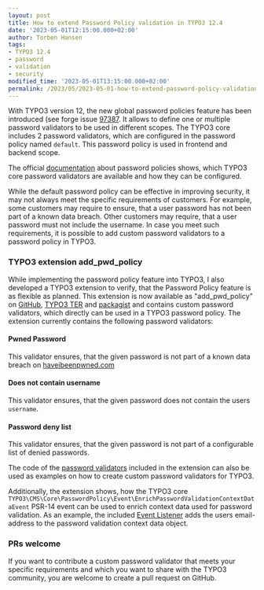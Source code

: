 ```yaml
---
layout: post
title: How to extend Password Policy validation in TYPO3 12.4
date: '2023-05-01T12:15:00.000+02:00'
author: Torben Hansen
tags:
- TYPO3 12.4
- password
- validation
- security
modified_time: '2023-05-01T13:15:00.000+02:00'
permalink: /2023/05/2023-05-01-how-to-extend-password-policy-validation-in-typo3-12.html
---
```


With TYPO3 version 12, the new global password policies feature has been introduced (see forge issue 
[97387](https://forge.typo3.org/issues/97387). It allows to define one or multiple password validators to
be used in different scopes. The TYPO3 core includes 2 password validators, which are configured in the password
policy named `default`. This password policy is used in frontend and backend scope.

The official [documentation](https://docs.typo3.org/m/typo3/reference-coreapi/main/en-us/ApiOverview/PasswordPolicies/Index.html#password-policies) 
about password policies shows, which TYPO3 core password validators are available and how they can be configured.

While the default password policy can be effective in improving security, it may not always meet the specific 
requirements of customers. For example, some customers may require to ensure, that a user password has not been
part of a known data breach. Other customers may require, that a user password must not include the username. 
In case you meet such requirements, it is possible to add custom password validators to a password policy in TYPO3.

### TYPO3 extension add_pwd_policy

While implementing the password policy feature into TYPO3, I also developed a TYPO3 extension to verify, that the 
Password Policy feature is as flexible as planned. This extension is now available as "add_pwd_policy" on
[GitHub](https://github.com/derhansen/add_pwd_policy/), 
[TYPO3 TER](https://extensions.typo3.org/extension/add_pwd_policy) and 
[packagist](https://packagist.org/packages/derhansen/add_pwd_policy) and contains custom password validators, which
directly can be used in a TYPO3 password policy. The extension currently contains the following password 
validators:

#### Pwned Password
This validator ensures, that the given password is not part of a known data breach on [haveibeenpwned.com](https://haveibeenpwned.com)

#### Does not contain username
This validator ensures, that the given password does not contain the users `username`.

#### Password deny list
This validator ensures, that the given password is not part of a configurable list of denied passwords.

The code of the [password validators](https://github.com/derhansen/add_pwd_policy/tree/main/Classes/PasswordPolicy/Validator) included 
in the extension can also be used as examples on how to create custom password validators for TYPO3. 

Additionally, the extension shows, how the TYPO3 core `TYPO3\CMS\Core\PasswordPolicy\Event\EnrichPasswordValidationContextDataEvent`
PSR-14 event can be used to enrich context data used for password validation. As an example, the included 
[Event Listener](https://github.com/derhansen/add_pwd_policy/blob/main/Classes/EventListener/EnrichContextData.php) adds 
the users email-address to the password validation context data object. 

### PRs welcome

If you want to contribute a custom password validator that meets your specific requirements and which you want to share
with the TYPO3 community, you are welcome to create a pull request on GitHub. 



